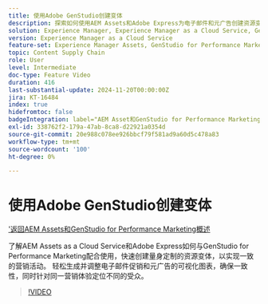 ```yaml
---
title: 使用Adobe GenStudio创建变体
description: 探索如何使用AEM Assets和Adobe Express为电子邮件和元广告创建资源变体，确保一致的营销体验。
solution: Experience Manager, Experience Manager as a Cloud Service, GenStudio for Performance Marketing
version: Experience Manager as a Cloud Service
feature-set: Experience Manager Assets, GenStudio for Performance Marketing
topic: Content Supply Chain
role: User
level: Intermediate
doc-type: Feature Video
duration: 416
last-substantial-update: 2024-11-20T00:00:00Z
jira: KT-16484
index: true
hidefromtoc: false
badgeIntegration: label="AEM Asset和GenStudio for Performance Marketing" type="positive"
exl-id: 338762f2-179a-47ab-8ca8-d22921a0354d
source-git-commit: 20e988c078ee926bbcf79f581ad9a60d5c478a83
workflow-type: tm+mt
source-wordcount: '100'
ht-degree: 0%

---
```


# 使用Adobe GenStudio创建变体

[&#39;返回AEM Assets和GenStudio for Performance Marketing概述](./overview.md)

了解AEM Assets as a Cloud Service和Adobe Express如何与GenStudio for Performance Marketing配合使用，快速创建量身定制的资源变体，以实现一致的营销活动。 轻松生成并调整电子邮件促销和元广告的可视化图表，确保一致性，同时针对同一营销体验定位不同的受众。

>[!VIDEO](https://video.tv.adobe.com/v/3439309/?learn=on&enablevpops&captions=chi_hans)
